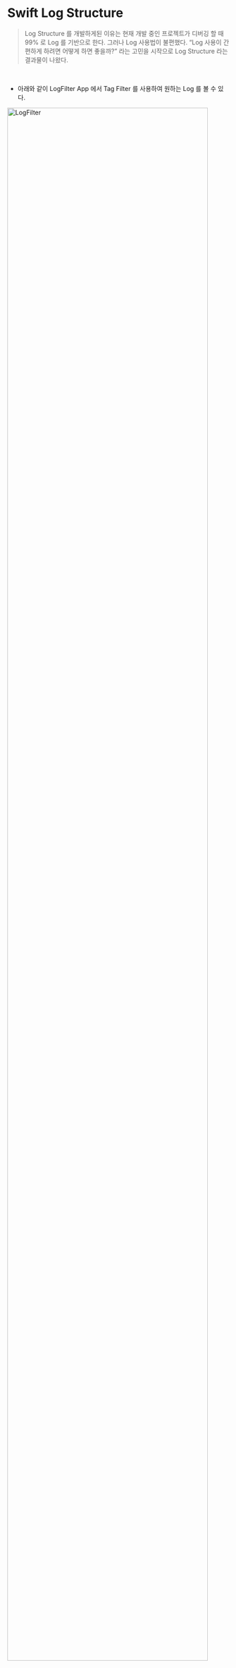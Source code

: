# Swift Log Structure
> Log Structure 를 개발하게된 이유는 현재 개발 중인 프로젝트가 디버깅 할 때 99% 로 Log 를 기반으로 한다. 그러나 Log 사용법이 불편했다. “Log 사용이 간편하게 하려면 어떻게 하면 좋을까?” 라는 고민을 시작으로 Log Structure 라는 결과물이 나왔다.
<br>

- 아래와 같이 LogFilter App 에서 Tag Filter 를 사용하여 원하는 Log 를 볼 수 있다.

<img width="95%" alt="LogFilter" src="https://github.com/hgkim2024/Log/assets/163487894/70f4c489-7339-42d0-b3dc-a65be3483295">
<br>
<br>
<br>


### 사용법
---

```swift
Log.setLogLevel(LogLevel.DEBUG)
Log.tag(Tag.CALL).t("message")
Log.tag(Tag.GROUP).tag(Tag.URI).tag(Tag.FLOOR).e("message")
Log.tag([Tag.CALL, Tag.URI]).d("message")
Log.tag([Tag.MESSAGE, Tag.NOTIFY]).tag(Tag.URI).d("message")
Log.tag(Tag.CALL).tag([Tag.URI, Tag.NAME]).d("message")
```
<br>

- 결과
```
[ERROR] [FLOOR][GROUP][URI] [ViewController.swift]:18 - viewDidLoad(): message
[DEBUG] [CALL][URI] [ViewController.swift]:19 - viewDidLoad(): message
[DEBUG] [MSG][NOTIFY][URI] [ViewController.swift]:20 - viewDidLoad(): message
[DEBUG] [CALL][URI][NAME] [ViewController.swift]:21 - viewDidLoad(): message
```

### Tag
---
- 여러개 Tag 를 추가 할 수 있다.
- tag 입력은 Tag enum class 만 가능하며, 단일과 리스트 형태의 파라미터를 허용한다.
- Tag 를 설정하지 않으면 Tag.NONE 으로 할당된다.
- 기본 Dictionary 사용 시 간헐적으로 Tread Crash 발생하여 NSMutableDictionary 를 사용하여 TagId를 저장한다.

```swift
static func tag(_ tag: Tag, file: String = #file, line: Int = #line,function: String = #function) -> Log.Type {
    let key = getKey(file: file, line: line, function: function)
    setTags([tag], key: key)
    
    return Log.self
}


static func tag(_ tags: [Tag], file: String = #file, line: Int =#line, function: String = #function) -> Log.Type {
    let key = getKey(file: file, line: line, function: function)
    setTags(tags, key: key)
    
    return Log.self
}
```
<br>

### Tag Priority
---
- Tag enum Type 을 Int 로 지정하여 Tag를 오름차순으로 출력한다.

```swift
// MARK: - Log Tag
enum Tag: Int {
    // MARK: - 상위 테그
    case CALL
    case FLOOR
    case MESSAGE
    
    // MARK: - 하위 테그
    case URI
    case NAME
    
    // MARK: - NONE 태그
    case NONE
    
    var title: String {
        return switch self {
        case .MESSAGE:
            "MSG" // : Log Level 에 MESSAGE 가 있어 MSG 로 수정
        default:
            String(describing: self)
        }
    }
}
```
<br>

### Log Level
---
- Log Level 종류는 TRACE, DEBUG, WARNING, ERROR, FATAL 로 총 5가지 Level 이 있다.
- Log Level 종류에 앞 이니셜만 가져와 함수로 만들었다.
```swift
// trace
static func t(_ format: String, file: String = #file, line: Int =#line, function: String = #function) {
    printLog(format, logLevel: LogLevel.TRACE, file: file, line: line, function: function)
}

// debug
static func d(_ format: String, file: String = #file, line: Int =#line, function: String = #function) {
    printLog(format, logLevel: LogLevel.DEBUG, file: file, line: line, function: function)
}

// warning
static func w(_ format: String, file: String = #file, line: Int =#line, function: String = #function) {
    printLog(format, logLevel: LogLevel.WARNING, file: file, line: line, function: function)
}

// error
static func e(_ format: String, file: String = #file, line: Int =#line, function: String = #function) {
    printLog(format, logLevel: LogLevel.ERROR, file: file, line: line, function: function)
}

// fatal
static func f(_ format: String, file: String = #file, line: Int =#line, function: String = #function) {
    printLog(format, logLevel: LogLevel.FATAL, file: file, line: line, function: function)
}
```

<br>

### Print Log
---
- Log Class 에서 Log Level 을 설정하면 해당 기준으로 아래 Level 로그만 출력한다.
- Log Level 에 따라 print 될 때 “[LogLevel]” 이 가장 앞에 표기된다.
- 설정된 테그는 Log Level 뒤에 [Tag1][Tag2][Tag3] ... [TagN] 으로 표기된다.
- 회사에서는 LinphoneManager SDK 에서 Log 를 출력한다. 출력 결과는 NSLog 동일하다. 단지 SDK Log 는 일부 메세지를 가리거나 특정 처리가 들어간다.

```swift
static private func printLog(_ message: String, logLevel: LogLevel,file: String, line: Int, function: String) {
    let key = getKey(file: file, line: line, function: function)
    
    if isNotPrintLog(logLevel: logLevel) {
        logTagMap[key] = nil
        return
    }
    var tag = ""
    
    if logTagMap[key] == nil {
        logTagMap[key] = [Tag.NONE]
    }
    
    if  let tags = (logTagMap[key] as? [Tag])?.sorted(by: {$0.rawValue < $1.rawValue}) {
        for t in tags {
            tag += "[\(t.title)]"
        }
    }
    
    let fileName = URL(fileURLWithPath: file).lastPathComponent
    let content = "[\(logLevel.rawValue)] \(tag) [\(fileName)]:\(line) - \(function): \(message)"
    
    NSLog(content)
      LinphoneManager.instance().printLog(tag, message: content, l: logLevel.linphoneLogLevel)
    
    logTagMap[key] = nil
}
```

<br>

### Blog Link
---
- https://www.notion.so/Log-Structure-7ed8252e54314b389bf79f1da5beab97?pvs=4
